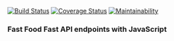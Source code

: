 [![Build Status](https://travis-ci.org/PromasterGuru/Fast-Food-Fetch-API.svg?branch=develop)](https://travis-ci.org/PromasterGuru/Fast-Food-Fetch-API)
[![Coverage Status](https://coveralls.io/repos/github/PromasterGuru/Fast-Food-Fetch-API/badge.svg?branch=develop)](https://coveralls.io/github/PromasterGuru/Fast-Food-Fetch-API?branch=master)
[![Maintainability](https://api.codeclimate.com/v1/badges/616b00848234b4a36b7b/maintainability)](https://codeclimate.com/github/PromasterGuru/Fast-Food-Fetch-API/maintainability)
### Fast Food Fast API endpoints with JavaScript
